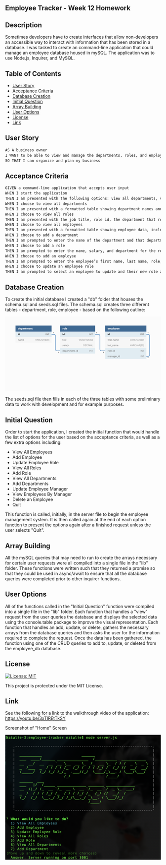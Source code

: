 ## Employee Tracker - Week 12 Homework

## Description

Sometimes developers have to create interfaces that allow non-developers an accessible way to interact with information that has been stored in a database. I was tasked to create an command-line application that could manage an employee database housed in mySQL. The application was to use Node.js, Inquirer, and MySQL.

## Table of Contents

- [User Story](#user-story)
- [Acceptance Criteria](#acceptance-criteria)
- [Database Creation](#database-creation)
- [Initial Question](#initial-question)
- [Array Building](#array-building)
- [User Options](#user-options)
- [License](#license)
- [Link](#link)

## User Story

```md
AS A business owner
I WANT to be able to view and manage the departments, roles, and employees in my company
SO THAT I can organize and plan my business
```

## Acceptance Criteria

```md
GIVEN a command-line application that accepts user input
WHEN I start the application
THEN I am presented with the following options: view all departments, view all roles, view all employees, add a department, add a role, add an employee, and update an employee role
WHEN I choose to view all departments
THEN I am presented with a formatted table showing department names and department ids
WHEN I choose to view all roles
THEN I am presented with the job title, role id, the department that role belongs to, and the salary for that role
WHEN I choose to view all employees
THEN I am presented with a formatted table showing employee data, including employee ids, first names, last names, job titles, departments, salaries, and managers that the employees report to
WHEN I choose to add a department
THEN I am prompted to enter the name of the department and that department is added to the database
WHEN I choose to add a role
THEN I am prompted to enter the name, salary, and department for the role and that role is added to the database
WHEN I choose to add an employee
THEN I am prompted to enter the employee’s first name, last name, role, and manager, and that employee is added to the database
WHEN I choose to update an employee role
THEN I am prompted to select an employee to update and their new role and this information is updated in the database
```

## Database Creation

To create the initial database I created a "db" folder that houses the schema.sql and seeds.sql files. The schema.sql creates three different tables - department, role, employee - based on the following outline:

![Database schema includes tables labeled “employee,” role,” and “department.”](./assets/images/schema_overview.png)

The seeds.sql file then fills in each of the three tables with some preliminary data to work with development and for example purposes.

## Initial Question

Order to start the application, I created the initial function that would handle the list of options for the user based on the acceptance criteria, as well as a few extra options including:

- View All Employees
- Add Employee
- Update Employee Role
- View All Roles
- Add Role
- View All Departments
- Add Departments
- Update Employee Manager
- View Employees By Manager
- Delete an Employee
- Quit

This function is called, initially, in the server file to begin the employee management system. It is then called again at the end of each option function to present the options again after a finished request unless the user selects "Quit".

## Array Building

All the mySQL queries that may need to run to create the arrays necessary for certain user requests were all compiled into a single file in the "lib" folder. These functions were written such that they returned a promise so that they could be used in async/await to ensure that all the database queries were completed prior to other inquirer functions.

## User Options

All of the functions called in the "Initial Question" function were compiled into a single file in the "lib" folder. Each function that handles a "view" request from the user queries the database and displays the selected data using the console.table package to improve the visual representation. Each function that handles an add, update, or delete, gathers the necessary arrays from the database queries and then asks the user for the information required to complete the request. Once the data has been gathered, the function using one of the CRUD queries to add to, update, or deleted from the employee_db database.

## License

[![License: MIT](https://img.shields.io/badge/License-MIT-yellow.svg)](https://opensource.org/licenses/MIT)

This project is protected under the MIT License.

## Link

See the following for a link to the walkthrough video of the application: https://youtu.be/3xTIREtTkSY

Screenshot of "Home" Screen

![Screenshot of the application "home" screen that appears when the user starts up the app in command-line using "node server.js"](./assets/images/employee_manager_screenshot.png)
